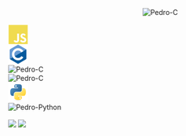 <img align="right" alt="Pedro-C" height="230" width="230" src="https://www.svgrepo.com/show/421342/analysis-data-fabrication.svg">
<br>
<div style="display: inline_block" ><br>
  <div><img align="center" alt="Pedro-Js" height="40" width="40" src="https://raw.githubusercontent.com/devicons/devicon/master/icons/javascript/javascript-plain.svg"></div>
  <div><img align="center" alt="Pedro-C" height="40" width="40" src="https://raw.githubusercontent.com/devicons/devicon/master/icons/c/c-original.svg"></div>
  <div><img align="center" alt="Pedro-C" height="40" width="40" src="https://cdn.jsdelivr.net/gh/devicons/devicon/icons/laravel/laravel-plain-wordmark.svg"/></div>
  <div><img align="center" alt="Pedro-C" height="40" width="40" src="https://cdn.jsdelivr.net/gh/devicons/devicon/icons/php/php-original.svg" /></div>
  <div><img align="center" alt="Pedro-Python" height="40" width="40" src="https://raw.githubusercontent.com/devicons/devicon/master/icons/python/python-original.svg"></div>
  <div><img align="center" alt="Pedro-Python" height="40" width="40" src="https://cdn.jsdelivr.net/gh/devicons/devicon/icons/mysql/mysql-original-wordmark.svg" /></div>
</div>
<br>
<div>
<a href="https://www.linkedin.com/in/pedro-henrique-bianco-schneider-95a752219/" target="_blank"><img src="https://img.shields.io/badge/-LinkedIn-%230077B5?style=for-the-badge&logo=linkedin&logoColor=white" target="_blank"></a>
 <a href = "mailto:phbschneider2002@gmail.com"><img src="https://img.shields.io/badge/-Gmail-%23333?style=for-the-badge&logo=gmail&logoColor=white" target="_blank"></a>
</div>
